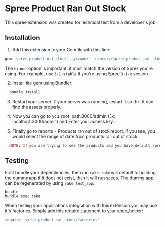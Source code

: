Spree Product Ran Out Stock
====================

This spree extension was created for technical test from a developer's job

## Installation

1. Add this extension to your Gemfile with this line:
  ```ruby
  gem 'spree_product_out_stock', github: 'tucocorp/spree_product_out_stock', branch: '3.1-stable'
  ```
  The `branch` option is important: it must match the version of Spree you're using.
  For example, use `3-1-stable` if you're using Spree `3-1-x` version.

2. Install the gem using Bundler:
  ```ruby
    bundle install
  ```
3. Restart your server. If your server was running, restart it so that it can find the assets properly.

4. Now you can go to you_root_path:3000/admin (Ex: localhost:3000/admin) and Enter your access key.

5. Finally go to reports > Products ran out of stock report. if you see, you would select the range of date from products ran out of stock

```ruby
  NOTE: If you are trying to see the products and you have default spree setting, you must have to change the stock from products, because all the products have stock > 0.
```

## Testing

First bundle your dependencies, then run `rake`. `rake` will default to building the dummy app if it does not exist, then it will run specs. The dummy app can be regenerated by using `rake test_app`.

```shell
bundle
bundle exec rake
```

When testing your applications integration with this extension you may use it's factories.
Simply add this require statement to your spec_helper:

```ruby
require 'spree_product_out_stock/factories'
```
